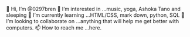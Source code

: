 👋 Hi, I’m @0297bren
 👀 I’m interested in ...music, yoga, Ashoka Tano and sleeping
 🌱 I’m currently learning ...HTML/CSS, mark down, python, SQL
 💞️ I’m looking to collaborate on ...anything that will help me get better with computers.
 📫 How to reach me ...here.

<!---
0297bren/0297bren is a ✨ special ✨ repository because its `README.md` (this file) appears on your GitHub profile.
You can click the Preview link to take a look at your changes.
--->
